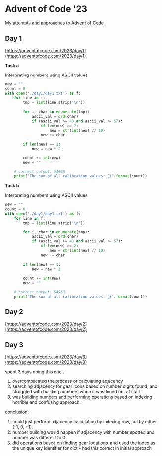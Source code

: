 # Advent of Code '23

My attempts and approaches to [Advent of Code](https://adventofcode.com/2023/about)

## Day 1

[https://adventofcode.com/2023/day/1](https://adventofcode.com/2023/day/1)

**Task a**

Interpreting numbers using ASCII values

```python
new = ""
count = 0
with open('./day1/day1.txt') as f:
    for line in f:
        tmp = list(line.strip('\n'))
        
        for i, char in enumerate(tmp):
            ascii_val = ord(char)
            if (ascii_val >= 48 and ascii_val <= 57):
                if len(new) >= 2:
                    new = str(int(new) // 10)
                new += char
        
        if len(new) == 1:
            new = new * 2
        
        count += int(new)
        new = ""

    # correct output: 54968
    print("The sum of all calibration values: {}".format(count))
```

**Task b**

Interpreting numbers using ASCII values

```python
new = ""
count = 0
with open('./day1/day1.txt') as f:
    for line in f:
        tmp = list(line.strip('\n'))
        
        for i, char in enumerate(tmp):
            ascii_val = ord(char)
            if (ascii_val >= 48 and ascii_val <= 57):
                if len(new) >= 2:
                    new = str(int(new) // 10)
                new += char
        
        if len(new) == 1:
            new = new * 2
        
        count += int(new)
        new = ""

    # correct output: 54968
    print("The sum of all calibration values: {}".format(count))
```


## Day 2

[https://adventofcode.com/2023/day/2](https://adventofcode.com/2023/day/2)


## Day 3
[https://adventofcode.com/2023/day/3](https://adventofcode.com/2023/day/3)

spent 3 days doing this one.. 

1. overcomplicated the process of calculating adjacency
2. searching adjacency for gear icons based on number digits found, and struggled with building numbers when it was found not at start
3. was building numbers and performing operations based on indexing.. horrible and confusing approach.

conclusion:
1. could just perform adjacency calculation by indexing row, col by either (-1, 0, +1).
2. number building would happen if adjacency with number spotted and number was different to 0
3. did operations based on finding gear locations, and used the index as the unique key identifier for dict - had this correct in initial approach